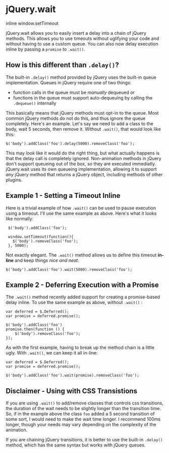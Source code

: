 # jQuery.wait

inline window.setTimeout

jQuery.wait allows you to easily insert a delay into a chain of jQuery
methods.  This allows you to use timeouts without uglifying your code and
without having to use a custom queue. You can also now delay execution inline
by passing a `promise` to `.wait()`.



## How is this different than `.delay()`?

The built-in `.delay()` method provided by jQuery uses the built-in queue 
implementation.  Queues in jQuery require one of two things:
    
- function calls in the queue must be *manually* dequeued *or*
- functions in the queue must support auto-dequeuing by calling the `.dequeue()` internally

This basically means that jQuery methods must opt-in to the queue.  Most common
jQuery methods do not do this, and thus ignore the queue completely.  Here's an
example.  Let's say we need to add a class to the body, wait 5 seconds, then 
remove it.  Without `.wait()`, that would look like this:

    $('body').addClass('foo').delay(5000).removeClass('foo');

This may *look* like it would do the right thing, but what actually happens is 
that the delay call is completely ignored.  Non-animation methods in jQuery
don't support queueing out of the box, so they are executed immediatly.  
jQuery.wait uses its own queueing implementation, allowing it to support *any*
jQuery method that returns a jQuery object, including methods of other plugins.



## Example 1 - Setting a Timeout Inline

Here is a trivial example of how `.wait()` can be used to pause execution using
a timeout.  I'll use the same example as above.  Here's what it looks like normally:  

     $('body').addClass('foo');
     
     window.setTimeout(function(){
       $('body').removeClass('foo');
     }, 5000);

Not exactly elegant.  The `.wait()` method allows us to define this timeout
**in-line** and keep things *nice and neat*.

    $('body').addClass('foo').wait(5000).removeClass('foo');



## Example 2 - Deferring Execution with a Promise
    
The `.wait()` method recently added support for creating a promise-based
delay inline.  To use the same example as above, without `.wait()` :

    var deferred = $.Deferred();
    var promise = deferred.promise();

    $('body').addClass('foo')
    promise.then(function () {
        $('body').removeClass('foo');
    });

As with the first example, having to break up the method chain is a little ugly.
With `.wait()`, we can keep it all in-line:

    var deferred = $.Deferred();
    var promise = deferred.promise();

    $('body').addClass('foo').wait(promise).removeClass('foo');



## Disclaimer - Using with CSS Transistions

If you are using `.wait()` to add/remove classes that controls
css transitions, the duration of the wait needs to be slightly longer than
the transition time. So, if in the example above the class `foo` added a
5 second transition of some sort, I would need to make the wait time longer.
I recommend 100ms longer, though your needs may vary depending on the
complexity of the animation.

If you are chaining jQuery transitions, it is better to use the built-in
`.delay()` method, which has the same syntax but works with jQuery queues.
